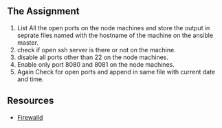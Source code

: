 ## The Assignment

1. List All the open ports on the node machines and store the output in seprate files named with the hostname of the machine on the ansible master.
1. check if open ssh server is there or not on the machine.
1. disable all ports other than 22 on the node machines.
1. Enable only port 8080 and 8081 on the node machines.
1. Again Check for open ports and append in same file with current date and time.

## Resources

* [Firewalld](http://docs.ansible.com/ansible/latest/firewalld_module.html)
